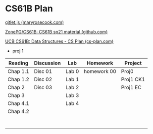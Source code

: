 # CS61B Plan

[gitlet.js (maryrosecook.com)](http://gitlet.maryrosecook.com/docs/gitlet.html) 

[ZonePG/CS61B: CS61B sp21 material (github.com)](https://github.com/ZonePG/CS61B/tree/main) 

[UCB CS61B: Data Structures - CS Plan (cs-plan.com)](https://cs-plan.com/CS基础/课程推荐/算法基础/UCBCS61B/) 



- proj 1

| Reading  | Discussion | Lab   | Homework    | Project   |
| -------- | ---------- | ----- | ----------- | --------- |
| Chap 1.1 | Disc 01    | Lab 0 | homework 00 | Proj0     |
| Chap 1.2 | Disc 02    | Lab 1 |             | Proj1 CK1 |
| Chap 2   | Disc 03    | Lab 2 |             | Proj1 EC  |
| Chap 3   |            | Lab 3 |             |           |
| Chap 4.1 |            | Lab 4 |             |           |
| Chap 4.2 |            |       |             |           |
|          |            |       |             |           |
|          |            |       |             |           |
|          |            |       |             |           |
|          |            |       |             |           |
|          |            |       |             |           |
|          |            |       |             |           |
|          |            |       |             |           |

